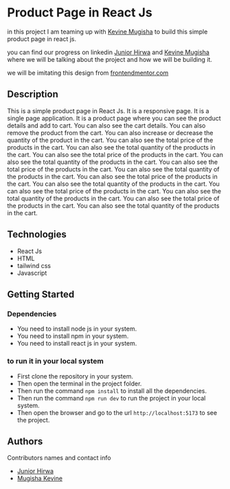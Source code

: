 # Product Page in React Js

in this project I am teaming up with [Kevine Mugisha](https://github.com/kevinemug) to build this simple product page in react js.

you can find our progress on linkedin [Junior Hirwa](https://www.linkedin.com/in/hirwajr/) and [Kevine Mugisha](https://www.linkedin.com/in/kevine-mugisha-b7387b230/) where we will be talking about the project and how we will be building it.

we will be imitating this design from [frontendmentor.com](https://www.frontendmentor.io/challenges/ecommerce-product-page-UPsZ9MJp6/hub)

## Description

This is a simple product page in React Js. It is a responsive page. It is a single page application. It is a product page where you can see the product details and add to cart. You can also see the cart details. You can also remove the product from the cart. You can also increase or decrease the quantity of the product in the cart. You can also see the total price of the products in the cart. You can also see the total quantity of the products in the cart. You can also see the total price of the products in the cart. You can also see the total quantity of the products in the cart. You can also see the total price of the products in the cart. You can also see the total quantity of the products in the cart. You can also see the total price of the products in the cart. You can also see the total quantity of the products in the cart. You can also see the total price of the products in the cart. You can also see the total quantity of the products in the cart. You can also see the total price of the products in the cart. You can also see the total quantity of the products in the cart.


## Technologies

* React Js
* HTML
* tailwind css
* Javascript

## Getting Started

### Dependencies

* You need to install node js in your system.
* You need to install npm in your system.
* You need to install react js in your system.

### to run it in your local system

* First clone the repository in your system.
* Then open the terminal in the project folder.
* Then run the command `npm install` to install all the dependencies.
* Then run the command `npm run dev` to run the project in your local system.
* Then open the browser and go to the url `http://localhost:5173` to see the project.


## Authors

Contributors names and contact info

* [Junior Hirwa](https://www.github.com/HIRWA13)
* [Mugisha Kevine](https://www.github.com/kevinemug)
